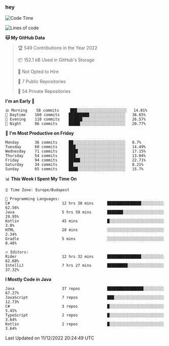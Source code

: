 ### hey

<!--START_SECTION:waka-->
![Code Time](http://img.shields.io/badge/Code%20Time-862%20hrs%2025%20mins-blue)

![Lines of code](https://img.shields.io/badge/From%20Hello%20World%20I%27ve%20Written-568%20Thousand%20lines%20of%20code-blue)

**🐱 My GitHub Data** 

> 🏆 549 Contributions in the Year 2022
 > 
> 📦 152.1 kB Used in GitHub's Storage 
 > 
> 🚫 Not Opted to Hire
 > 
> 📜 7 Public Repositories 
 > 
> 🔑 54 Private Repositories  
 > 
**I'm an Early 🐤** 

```text
🌞 Morning    58 commits     ███░░░░░░░░░░░░░░░░░░░░░░   14.01% 
🌆 Daytime    160 commits    █████████░░░░░░░░░░░░░░░░   38.65% 
🌃 Evening    110 commits    ██████░░░░░░░░░░░░░░░░░░░   26.57% 
🌙 Night      86 commits     █████░░░░░░░░░░░░░░░░░░░░   20.77%

```
📅 **I'm Most Productive on Friday** 

```text
Monday       36 commits     ██░░░░░░░░░░░░░░░░░░░░░░░   8.7% 
Tuesday      60 commits     ███░░░░░░░░░░░░░░░░░░░░░░   14.49% 
Wednesday    71 commits     ████░░░░░░░░░░░░░░░░░░░░░   17.15% 
Thursday     54 commits     ███░░░░░░░░░░░░░░░░░░░░░░   13.04% 
Friday       94 commits     █████░░░░░░░░░░░░░░░░░░░░   22.71% 
Saturday     34 commits     ██░░░░░░░░░░░░░░░░░░░░░░░   8.21% 
Sunday       65 commits     ████░░░░░░░░░░░░░░░░░░░░░   15.7%

```


📊 **This Week I Spent My Time On** 

```text
⌚︎ Time Zone: Europe/Budapest

💬 Programming Languages: 
C#                       12 hrs 30 mins      ███████████████░░░░░░░░░░   62.56% 
Java                     5 hrs 59 mins       ███████░░░░░░░░░░░░░░░░░░   29.95% 
Kotlin                   45 mins             █░░░░░░░░░░░░░░░░░░░░░░░░   3.8% 
HTML                     28 mins             ░░░░░░░░░░░░░░░░░░░░░░░░░   2.34% 
Gradle                   5 mins              ░░░░░░░░░░░░░░░░░░░░░░░░░   0.48%

🔥 Editors: 
Rider                    12 hrs 32 mins      ███████████████░░░░░░░░░░   62.68% 
IntelliJ                 7 hrs 27 mins       █████████░░░░░░░░░░░░░░░░   37.32%

```

**I Mostly Code in Java** 

```text
Java                     37 repos            ████████████████░░░░░░░░░   67.27% 
JavaScript               7 repos             ███░░░░░░░░░░░░░░░░░░░░░░   12.73% 
C#                       3 repos             █░░░░░░░░░░░░░░░░░░░░░░░░   5.45% 
TypeScript               2 repos             █░░░░░░░░░░░░░░░░░░░░░░░░   3.64% 
Kotlin                   2 repos             █░░░░░░░░░░░░░░░░░░░░░░░░   3.64%

```



 Last Updated on 11/12/2022 20:24:49 UTC
<!--END_SECTION:waka-->
